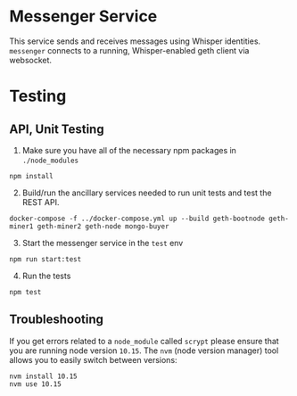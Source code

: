 # Messenger Service

This service sends and receives messages using Whisper identities. `messenger` connects to a running, Whisper-enabled geth client via websocket.

# Testing

## API, Unit Testing
1. Make sure you have all of the necessary npm packages in `./node_modules`
```
npm install
```
2. Build/run the ancillary services needed to run unit tests and test the REST API.
```
docker-compose -f ../docker-compose.yml up --build geth-bootnode geth-miner1 geth-miner2 geth-node mongo-buyer
```
3. Start the messenger service in the `test` env
```
npm run start:test
```
4. Run the tests
```
npm test
```

## Troubleshooting

If you get errors related to a `node_module` called `scrypt` please ensure that you are running node version `10.15`. The `nvm` (node version manager) tool allows you to easily switch between versions:
```
nvm install 10.15
nvm use 10.15
```
